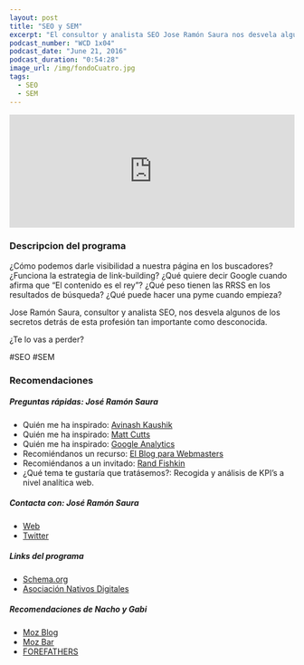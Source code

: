 ```yaml
---
layout: post
title: "SEO y SEM"
excerpt: "El consultor y analista SEO Jose Ramón Saura nos desvela algunos de los secretos detrás de esta profesión tan importante como desconocida."
podcast_number: "WCD 1x04"
podcast_date: "June 21, 2016"
podcast_duration: "0:54:28"
image_url: /img/fondoCuatro.jpg
tags: 
  - SEO
  - SEM
---
```


<iframe width="100%" height="200" frameborder="0" allowfullscreen="" scrolling="no" src="http://www.ivoox.com/player_ej_11976868_2_1.html?data=kpammZucepmhhpywj5WVaZS1k5eSlaaWfY6ZmKiak5KJe6ShlJKSmaiRdI6ZmKiaucqns8XZtM7U0JC0s8XXwtjhkJCptMrn0MnW0ZCYb46ftKq8jd6Pl6bBjoqkpZK7qaTjxcrAy8zSb7HjxcjO1dmRaZi3jpU.&"></iframe>

<h3 class="post-title  post-heading">Descripcion del programa</h3>

¿Cómo podemos darle visibilidad a nuestra página en los buscadores? ¿Funciona la estrategia de link-building? ¿Qué quiere decir Google cuando afirma que “El contenido es el rey”? ¿Qué peso tienen las RRSS en los resultados de búsqueda? ¿Qué puede hacer una pyme cuando empieza?

Jose Ramón Saura, consultor y analista SEO, nos desvela algunos de los secretos detrás de esta profesión tan importante como desconocida.
 
¿Te lo vas a perder?

<div class="rule"></div>

  #SEO #SEM

<div class="rule"></div>

<h3 class="post-title  post-heading">Recomendaciones</h3>

##### Preguntas rápidas: José Ramón Saura

<ul>
    <li class="recomendacion"><span>Quién me ha inspirado: </span><a href="https://www.linkedin.com/in/akaushik">Avinash Kaushik</a></li>
    <li class="recomendacion"><span>Quién me ha inspirado: </span><a href="https://www.mattcutts.com/blog/">Matt Cutts</a></li>
    <li class="recomendacion"><span>Quién me ha inspirado: </span><a href="https://analytics.googleblog.com">Google Analytics</a></li>
    <li class="recomendacion"><span>Recomiéndanos un recurso: </span><a href="http://googlewebmaster-es.blogspot.com.es/">El Blog para Webmasters</a></li>
    <li class="recomendacion"><span>Recomiéndanos a un invitado: </span><a href="https://www.linkedin.com/in/randfishkin/es">Rand Fishkin</a></li>
    <li class="recomendacion"><span>¿Qué tema te gustaría que tratásemos?: </span>Recogida y análisis de KPI’s a nivel analítica web.</li>
</ul>


##### Contacta con: José Ramón Saura

<ul>
    <li class="recomendacion"><a href="http://joseramonsaura.com/">Web</a></li>
    <li class="recomendacion"><a href="https://twitter.com/joseramonsaura">Twitter</a></li>
</ul>

##### Links del programa

<ul>
    <li class="recomendacion"><a href="http://schema.org/">Schema.org</a></li>
    <li class="recomendacion"><a href="http://www.aendi.es/">Asociación Nativos Digitales</a></li>
</ul>


##### Recomendaciones de Nacho y Gabi

<ul>
    <li><a href="https://moz.com/blog">Moz Blog</a></li>
    <li><a href="https://moz.com/tools/seo-toolbar">Moz Bar</a></li>
    <li><a href="http://forefathersgroup.com/">FOREFATHERS</a></li>
</ul>